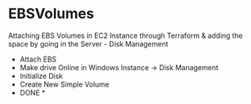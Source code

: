 # EBSVolumes
Attaching EBS Volumes in EC2 Instance through Terraform &amp; adding the space by going in the Server - Disk Management

* Attach EBS 
* Make drive Online in Windows Instance -> Disk Management
* Initialize Disk
* Create New Simple Volume
* DONE *
